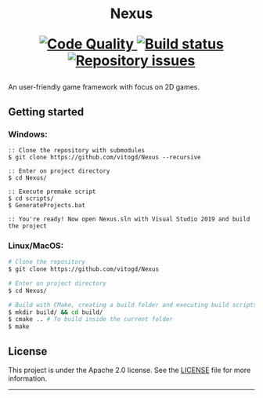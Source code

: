 <h1 align="center">
    Nexus

  <p align="center">
   <a href="https://app.codacy.com/gh/vitogd/Nexus?utm_source=github.com&utm_medium=referral&utm_content=vitogd/Nexus&utm_campaign=Badge_Grade" >
     <img alt="Code Quality" src="https://img.shields.io/codacy/grade/06c9f01ad7214c80a28043c4ee32521c?style=for-the-badge">
   </a>
    
   <a href="https://github.com/vitogd/Nexus/actions?query=workflow%3AMSBuild">
     <img alt="Build status" src="https://img.shields.io/github/workflow/status/vitogd/Nexus/MSBuild?style=for-the-badge">
   </a>
    
   <a href="https://github.com/vitogd/Nexus/issues">
     <img alt="Repository issues" src="https://img.shields.io/github/issues-raw/vitogd/Nexus?style=for-the-badge">
   </a>
  </p>
</h1>

An user-friendly game framework with focus on 2D games.

## Getting started

### Windows:

```console
:: Clone the repository with submodules
$ git clone https://github.com/vitogd/Nexus --recursive 

:: Enter on project directory
$ cd Nexus/

:: Execute premake script
$ cd scripts/
$ GenerateProjects.bat

:: You're ready! Now open Nexus.sln with Visual Studio 2019 and build the project
```

### Linux/MacOS:

```bash
# Clone the repository
$ git clone https://github.com/vitogd/Nexus

# Enter on project directory
$ cd Nexus/

# Build with CMake, creating a build folder and executing build scripts
$ mkdir build/ && cd build/
$ cmake .. # To build inside the current folder
$ make
```

## License

This project is under the Apache 2.0 license. See the [LICENSE](https://github.com/vitogd/Nexus/blob/master/LICENSE) file for more information.

---
